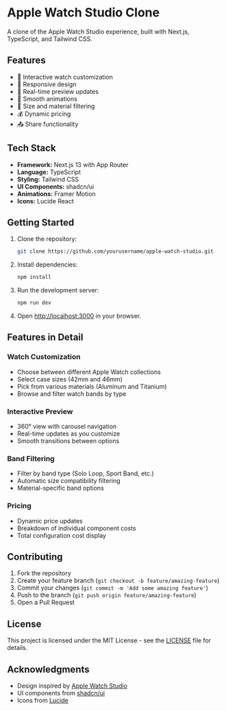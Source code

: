 # Apple Watch Studio Clone

A clone of the Apple Watch Studio experience, built with Next.js, TypeScript, and Tailwind CSS.

## Features

- 🎨 Interactive watch customization
- 📱 Responsive design
- 🔄 Real-time preview updates
- 💫 Smooth animations
- 🎯 Size and material filtering
- 💰 Dynamic pricing
- 📤 Share functionality

## Tech Stack

- **Framework:** Next.js 13 with App Router
- **Language:** TypeScript
- **Styling:** Tailwind CSS
- **UI Components:** shadcn/ui
- **Animations:** Framer Motion
- **Icons:** Lucide React

## Getting Started

1. Clone the repository:
   ```bash
   git clone https://github.com/yourusername/apple-watch-studio.git
   ```

2. Install dependencies:
   ```bash
   npm install
   ```

3. Run the development server:
   ```bash
   npm run dev
   ```

4. Open [http://localhost:3000](http://localhost:3000) in your browser.

## Features in Detail

### Watch Customization
- Choose between different Apple Watch collections
- Select case sizes (42mm and 46mm)
- Pick from various materials (Aluminum and Titanium)
- Browse and filter watch bands by type

### Interactive Preview
- 360° view with carousel navigation
- Real-time updates as you customize
- Smooth transitions between options

### Band Filtering
- Filter by band type (Solo Loop, Sport Band, etc.)
- Automatic size compatibility filtering
- Material-specific band options

### Pricing
- Dynamic price updates
- Breakdown of individual component costs
- Total configuration cost display

## Contributing

1. Fork the repository
2. Create your feature branch (`git checkout -b feature/amazing-feature`)
3. Commit your changes (`git commit -m 'Add some amazing feature'`)
4. Push to the branch (`git push origin feature/amazing-feature`)
5. Open a Pull Request

## License

This project is licensed under the MIT License - see the [LICENSE](LICENSE) file for details.

## Acknowledgments

- Design inspired by [Apple Watch Studio](https://www.apple.com/shop/studio/apple-watch)
- UI components from [shadcn/ui](https://ui.shadcn.com)
- Icons from [Lucide](https://lucide.dev)
